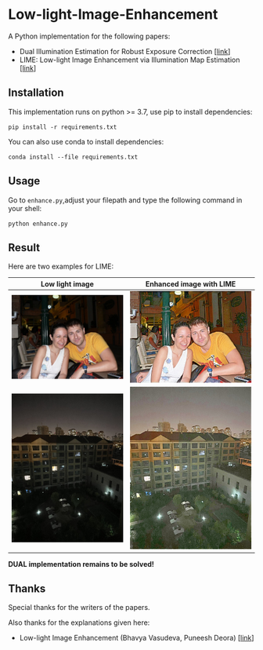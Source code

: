 # Low-light-Image-Enhancement

A Python implementation for the following papers:

 * Dual Illumination Estimation for Robust Exposure Correction [[link](https://arxiv.org/pdf/1910.13688.pdf)]
 * LIME: Low-light Image Enhancement via Illumination Map Estimation [[link](https://ieeexplore.ieee.org/document/7782813)]

## Installation
This implementation runs on python >= 3.7, use pip to install dependencies:
```shell
pip install -r requirements.txt
```

You can also use conda to install dependencies:

```shell
conda install --file requirements.txt
```

## Usage

Go to ```enhance.py```,adjust your filepath and type the following command in your shell:

```shell
python enhance.py
```

## Result

Here are two examples for LIME:

| Low light image  | Enhanced image with LIME  |
|:----------------:|:-------------------------:|
| ![](pics/2.jpg)  | ![](pics/LIME_2.jpg)  |
| ![](pics/wx.jpg) | ![](pics/LIME_wx.jpg) |

**DUAL implementation remains to be solved!**

## Thanks

Special thanks for the writers of the papers.

Also thanks for the explanations given here:

 * Low-light Image Enhancement (Bhavya Vasudeva, Puneesh Deora) [[link](https://drive.google.com/file/d/1aph-GUsr_Br2dMLTR3e0kYqAM5aThmj1/view)]
